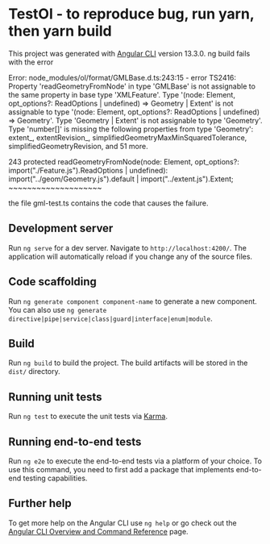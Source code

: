 # TestOl - to reproduce bug, run yarn, then yarn build

This project was generated with [Angular CLI](https://github.com/angular/angular-cli) version 13.3.0.
ng build fails with the error 

Error: node_modules/ol/format/GMLBase.d.ts:243:15 - error TS2416: Property 'readGeometryFromNode' in type 'GMLBase' is not assignable to the same property in base type 'XMLFeature'.
  Type '(node: Element, opt_options?: ReadOptions | undefined) => Geometry | Extent' is not assignable to type '(node: Element, opt_options?: ReadOptions | undefined) => Geometry'.
    Type 'Geometry | Extent' is not assignable to type 'Geometry'.
      Type 'number[]' is missing the following properties from type 'Geometry': extent_, extentRevision_, simplifiedGeometryMaxMinSquaredTolerance, simplifiedGeometryRevision, and 51 more.

243     protected readGeometryFromNode(node: Element, opt_options?: import("./Feature.js").ReadOptions | undefined): import("../geom/Geometry.js").default | import("../extent.js").Extent;
                  ~~~~~~~~~~~~~~~~~~~~

the file gml-test.ts contains the code that causes the failure.

## Development server

Run `ng serve` for a dev server. Navigate to `http://localhost:4200/`. The application will automatically reload if you change any of the source files.

## Code scaffolding

Run `ng generate component component-name` to generate a new component. You can also use `ng generate directive|pipe|service|class|guard|interface|enum|module`.

## Build

Run `ng build` to build the project. The build artifacts will be stored in the `dist/` directory.

## Running unit tests

Run `ng test` to execute the unit tests via [Karma](https://karma-runner.github.io).

## Running end-to-end tests

Run `ng e2e` to execute the end-to-end tests via a platform of your choice. To use this command, you need to first add a package that implements end-to-end testing capabilities.

## Further help

To get more help on the Angular CLI use `ng help` or go check out the [Angular CLI Overview and Command Reference](https://angular.io/cli) page.
